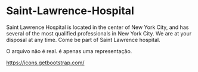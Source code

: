 # Saint-Lawrence-Hospital
Saint Lawrence Hospital is located in the center of New York City, and has several of the most qualified professionals in New York City. We are at your disposal at any time. Come be part of Saint Lawrence hospital.

O arquivo não é real. é apenas uma representação.

https://icons.getbootstrap.com/

